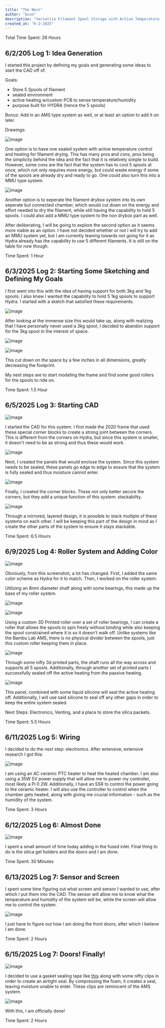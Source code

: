 ```yaml
---
title: "The Nest"
author: "bcon"
description: "Versatile Filament Spool Storage with Active Temperature Control"
created_at: "6-2-2025"
---
```


Total Time Spent: 28 Hours

## 6/2/205 Log 1: Idea Generation

I started this project by defining my goals and generating some ideas to start the CAD off of.

Goals:
 - Store 5 Spools of filament
 - sealed environment
 - active heating w/custom PCB to sense temperature/humidity
 - purpose built for HYDRA (hence the 5 spools)

Bonus: Add in an AMS type system as well, or at least an option to add it on later. 

Drawings:

![image](https://github.com/user-attachments/assets/790134bf-b20f-4c33-8c54-a1e3bf8aee37)

One option is to have one sealed system with active temperature control and heating for filament drying. This has many pros and cons, pros being the simplicity behind the idea and the fact that it is relatively simple to build. However, some cons are the fact that the system has to cool 5 spools at once, which not only requires more energy, but could waste energy if some of the spools are already dry and ready to go. One could also turn this into a MMU type system.

![image](https://github.com/user-attachments/assets/b89acd39-42e0-43d6-9c37-ca89f397a26e)

Another option is to seperate the filament drybox system into its own seperate but connected chamber, which would cut down on the energy and effort needed to dry the filament, while still having the capability to hold 5 spools. I could also add a MMU type system to the non drybox part as well. 

After deliberating, I will be going to explore the second option as it seems more viable as an option. I have not decided whether or not I will try to add an MMU system yet, but I am currently leaning towards not going for it as Hydra already has the capability to use 5 different filaments. It is still on the table for now though. 

Time Spent: 1 Hour

## 6/3/2025 Log 2: Starting Some Sketching and Defining My Goals

I first went into this with the idea of having support for both 3kg and 1kg spools. I also knew I wanted the capability to hold 5 1kg spools to support Hydra. I started with a sketch that satisfied these requirements. 

![image](https://github.com/user-attachments/assets/8658ea86-acf1-4d56-8184-2e6cd7a57612)

After looking at the immense size this would take up, along with realizing that I have personally never used a 3kg spool, I decided to abandon support for the 3kg spool in the interest of space. 

![image](https://github.com/user-attachments/assets/6fad9689-39d5-4ea0-80ec-39b3e0158cab)

![image](https://github.com/user-attachments/assets/6cbac757-c785-420b-ab20-8a94689cd2ba)

This cut down on the space by a few inches in all dimensions, greatly decreasing the footprint. 

My next steps are to start modeling the frame and find some good rollers for the spools to ride on. 

Time Spent: 1.5 Hour

## 6/5/2025 Log 3: Starting CAD

![image](https://github.com/user-attachments/assets/5d9c8a02-4d4a-4d9a-a09f-b0b874dd597f)

I started the CAD for this system. I first made the 2020 frame that used these special corner blocks to create a strong joint between the corners. This is different from the corners on Hydra, but since this system is smaller, it doesn't need to be as strong and thus these would work. 

![image](https://github.com/user-attachments/assets/50be3d11-c880-43ab-93e1-5491bc759a64)

Next, I created the panels that would enclose the system. Since this system needs to be sealed, these panels go edge to edge to ensure that the system is fully sealed and thus moisture cannot enter. 

![image](https://github.com/user-attachments/assets/8e8139d0-9012-4ce7-adf4-b0901c0fbbaf)

Finally, I created the corner blocks. These not only better secure the corners, but they add a unique function of this system: stackability. 

![image](https://github.com/user-attachments/assets/16fe3c5f-1bc6-4fbc-8407-a8b2986127fb)

Through a mirrored, layered design, it is possible to stack multiple of these systems on each other. I will be keeping this part of the design in mind as I create the other parts of the system to ensure it stays stackable. 

Time Spent: 6.5 Hours

## 6/9/2025 Log 4: Roller System and Adding Color

![image](https://github.com/user-attachments/assets/ec11b834-8c18-4474-b8a7-d362b68ef0fb)

Obviously, from this screenshot, a lot has changed. First, I added the same color scheme as Hydra for it to match. Then, I worked on the roller system. 

Utilizing an 8mm diameter shaft along with some bearings, this made up the base of my roller system. 

![image](https://github.com/user-attachments/assets/3461575e-d592-462f-9147-7316a84e2c2d)

![image](https://github.com/user-attachments/assets/b1c7b740-bd20-4584-bf19-672012e5d484)

Using a custom 3D Printed roller over a set of roller bearings, I can create a roller that allows the spools to spin freely without binding while also keeping the spool constrained where it is so it doesn't walk off. Unlike systems like the Bambu Lab AMS, there is no physical divider between the spools, just this custom roller keeping them in place. 

![image](https://github.com/user-attachments/assets/369b418b-9a62-486b-9de4-991a9fdc9185)

Through some nifty 3d printed parts, the shaft runs all the way across and supports all 5 spools. Additionally, through another set of printed parts I successfully sealed off the active heating from the passive heating. 

![image](https://github.com/user-attachments/assets/0b94925c-7436-4ade-8a16-d45bf9874862)

This panel, combined with some liquid silicone will seal the active heating off. Additionally, I will use said silicone to seal off any other gaps in order to keep the entire system sealed. 

Next Steps: Electronics, Venting, and a place to store the silica packets. 

Time Spent: 5.5 Hours

## 6/11/2025 Log 5: Wiring

I decided to do the next step: electronics. After extensive, extensive research I got this: 

![image](https://github.com/user-attachments/assets/18dc0bc9-86a7-4eaf-bf35-da9f3407c855)

I am using an AC ceramic PTC heater to heat the heated chamber. I am also using a 35W 5V power supply that will allow me to power my controller, most likely a Pi 0 2W. Additionally, I have an SSR to control the power going to the ceramic heater. I will also use the controller to control when the chamber gets heated, along with giving me crucial information - such as the humidity of the system. 

Time Spent: 3 Hours

## 6/12/2025 Log 6: Almost Done

![image](https://github.com/user-attachments/assets/696d8efb-b3a0-452f-9f65-ad3f276f1c93)

I spent a small amount of time today adding in the fused inlet. Final thing to do is the silica gel holders and the doors and I am done. 

Time Spent: 30 Minutes

## 6/13/2025 Log 7: Sensor and Screen

I spent some time figuring out what screen and sensor I wanted to use, after which I put them into the CAD. The sensor will allow me to know what the temperature and humidity of the system will be, while the screen will allow me to control the system.

![image](https://github.com/user-attachments/assets/ccffced9-4128-484d-97f0-6274867c03d0)

I just have to figure out how I am doing the front doors, after which I believe I am done. 

Time Spent: 2 Hours

## 6/15/2025 Log 7: Doors! Finally!

![image](https://github.com/user-attachments/assets/2ef9055d-c8e7-46e5-a2e4-f98a03ef55d7)

I decided to use a gasket sealing tape like [this](https://www.amazon.com/Frost-King-R734H-Sponge-Rubber/dp/B000BQWWF4?crid=1D80KEYQZYFL0&dib=eyJ2IjoiMSJ9.7Rkj69G2fHceRJ7jjl61apGrT-A6o6k0OrctL8sxLlTQOcWf3_lJsEPm9X1-suWQniuu0oC5ps_Q9cI413ym1mWteZnjWixh07DJOnLhR-w0ClCAGNCQJps0yZ1uk2SVjAdt9Xio7yu8fGbQed3_b9-OcdWfGO_GLKZJDUzu4qvVHQjKrEvDKht1DVHDWdJxFRqKKPfzOd_in4G6XvqsBVE-7R6tYX3RdyY8sXTLV3fTUEb-qT9S2zSp6YGlBd6Zv6nPap-WLCOoVV2E86yNI-Z_A9-5HfxqLH7w8gnIx3g.29bXTPl1r7yZlH6CzJnNph30QZI5mxy9kII5ceC3Dws&dib_tag=se&keywords=edpm%2Bfoam%2Btape&qid=1750051417&sprefix=edpm%2Bfoam%2Btap%2Caps%2C129&sr=8-6&th=1) along with some nifty clips in order to create an airtight seal. By compressing the foam, it creates a seal, leaving moisture unable to enter. These clips are reminicent of the AMS system. 

![image](https://github.com/user-attachments/assets/d6681774-339f-4793-81fe-53e80935ff40)

With this, I am officially done! 

Time Spent: 2 Hours
